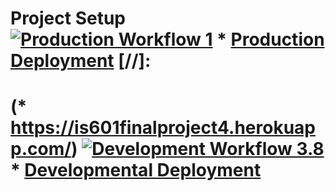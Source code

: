 # Project Setup [![Production Workflow 1](https://github.com/Charansd84/IS601LoggingHW/blob/master/.github/workflows/prod.yml/badge.svg)](https://github.com/Charansd84/IS601LoggingHW/blob/master/.github/workflows/prod.yml) * [Production Deployment](https://is601finalproject4.herokuapp.com/) [//]:
# (* https://is601finalproject4.herokuapp.com/) [![Development Workflow 3.8](https://github.com/Charansd84/IS601LoggingHW/blob/master/.github/workflows/dev.yml/badge.svg)](https://github.com/Charansd84/IS601LoggingHW/blob/master/.github/workflows/dev.yml) * [Developmental Deployment](https://is601finalproject4.herokuapp.com/)